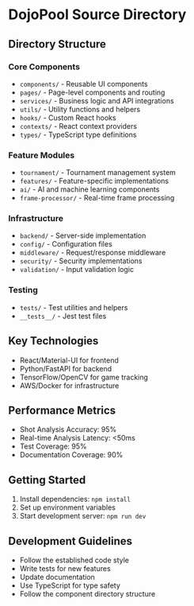 # DojoPool Source Directory

## Directory Structure

### Core Components
- `components/` - Reusable UI components
- `pages/` - Page-level components and routing
- `services/` - Business logic and API integrations
- `utils/` - Utility functions and helpers
- `hooks/` - Custom React hooks
- `contexts/` - React context providers
- `types/` - TypeScript type definitions

### Feature Modules
- `tournament/` - Tournament management system
- `features/` - Feature-specific implementations
- `ai/` - AI and machine learning components
- `frame-processor/` - Real-time frame processing

### Infrastructure
- `backend/` - Server-side implementation
- `config/` - Configuration files
- `middleware/` - Request/response middleware
- `security/` - Security implementations
- `validation/` - Input validation logic

### Testing
- `tests/` - Test utilities and helpers
- `__tests__/` - Jest test files

## Key Technologies
- React/Material-UI for frontend
- Python/FastAPI for backend
- TensorFlow/OpenCV for game tracking
- AWS/Docker for infrastructure

## Performance Metrics
- Shot Analysis Accuracy: 95%
- Real-time Analysis Latency: <50ms
- Test Coverage: 95%
- Documentation Coverage: 90%

## Getting Started
1. Install dependencies: `npm install`
2. Set up environment variables
3. Start development server: `npm run dev`

## Development Guidelines
- Follow the established code style
- Write tests for new features
- Update documentation
- Use TypeScript for type safety
- Follow the component directory structure 